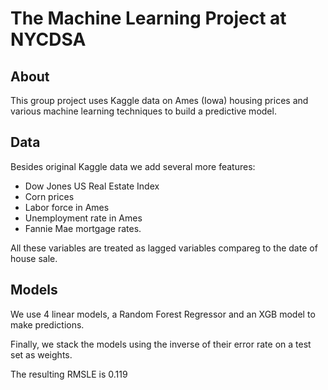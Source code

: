 # The Machine Learning Project at NYCDSA

## About

This group project uses Kaggle data on Ames (Iowa) housing prices and various machine learning techniques to build a predictive model.

## Data
Besides original Kaggle data we add several more features:

- Dow Jones US Real Estate Index
- Corn prices
- Labor force in Ames
- Unemployment rate in Ames
- Fannie Mae mortgage rates. 

All these variables are treated as lagged variables compareg to the date of house sale. 

## Models

We use 4 linear models, a Random Forest Regressor and an XGB model to make predictions. 

Finally, we stack the models using the inverse of their error rate on a test set as weights. 

The resulting RMSLE is 0.119


